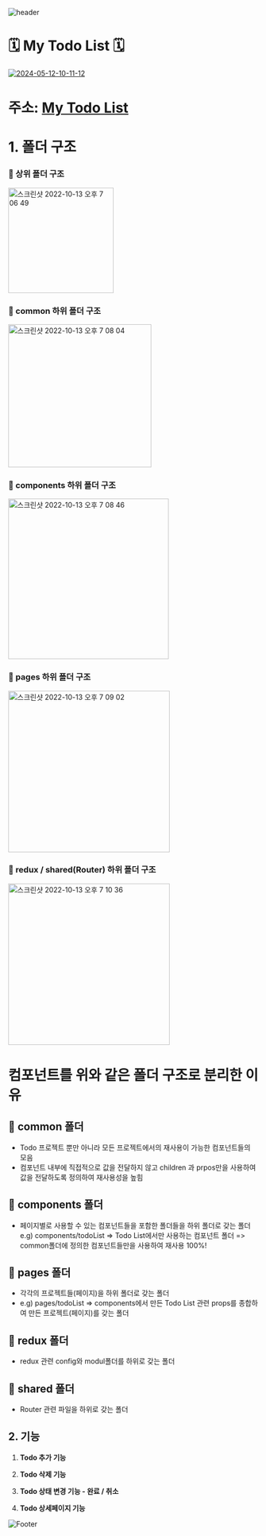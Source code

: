 ![header](https://capsule-render.vercel.app/api?type=waving&color=FAED7D&text=%20TodoList%20%20&height=220&fontSize=50&fontColor=5d5d5d)
# 🗓 My Todo List 🗓

<a href="https://ibb.co/jhXhxjH"><img src="https://i.ibb.co/b191yG7/2024-05-12-10-11-12.png" alt="2024-05-12-10-11-12" border="0" /></a>

# 주소: [My Todo List](https://redux-todo-teal-seven.vercel.app/)

# 1. 폴더 구조
### 📁 상위 폴더 구조
<img width="212" alt="스크린샷 2022-10-13 오후 7 06 49" src="https://user-images.githubusercontent.com/92812508/195570956-032c16cc-374c-448a-aaa0-811cfa07045d.png">

### 📁 common 하위 폴더 구조
<img width="288" alt="스크린샷 2022-10-13 오후 7 08 04" src="https://user-images.githubusercontent.com/92812508/195571189-b53a1ae3-da52-4e9f-8bf4-94e69f5ad610.png">

###  📁 components 하위 폴더 구조
<img width="323" alt="스크린샷 2022-10-13 오후 7 08 46" src="https://user-images.githubusercontent.com/92812508/195575437-02edee31-075e-4a0d-a8c5-8bea1c88d024.png">

###  📁 pages 하위 폴더 구조
<img width="325" alt="스크린샷 2022-10-13 오후 7 09 02" src="https://user-images.githubusercontent.com/92812508/195575532-1a11234c-59e5-4074-ae23-a45c941c3c83.png">

###  📁 redux / shared(Router) 하위 폴더 구조
<img width="325" alt="스크린샷 2022-10-13 오후 7 10 36" src="https://user-images.githubusercontent.com/92812508/195575769-801b72c0-45b9-4b84-9dd0-da392a2d1e49.png">

# 컴포넌트를 위와 같은 폴더 구조로 분리한 이유
##  📁 common 폴더
- Todo 프로젝트 뿐만 아니라 모든 프로젝트에서의 재사용이 가능한 컴포넌트들의 모음
- 컴포넌트 내부에 직접적으로 값을 전달하지 않고 children 과 prpos만을 사용하여 값을 전달하도록 정의하여 재사용성을 높힘
##  📁 components 폴더
- 페이지별로 사용할 수 있는 컴포넌트들을 포함한 폴더들을 하위 폴더로 갖는 폴더
  e.g) components/todoList => Todo List에서만 사용하는 컴포넌트 폴더 => common폴더에 정의한 컴포넌트들만을 사용하여 재사용 100%!
## 📁 pages 폴더
- 각각의 프로젝트들(페이지)을 하위 폴더로 갖는 폴더
- e.g) pages/todoList => components에서 만든 Todo List 관련 props를 종합하여 만든 프로젝트(페이지)를 갖는 폴더
## 📁 redux 폴더
- redux 관련 config와 modul폴더를 하위로 갖는 폴더
## 📁 shared 폴더
- Router 관련 파일을 하위로 갖는 폴더


## 2. 기능

1. **Todo 추가 기능**

2. **Todo 삭제 기능**

3. **Todo 상태 변경 기능 - 완료 / 취소** 

4. **Todo 상세페이지 기능** 


![Footer](https://capsule-render.vercel.app/api?type=waving&color=FAED7D&height=220&fontSize=50&fontColor=5d5d5d&section=footer)
